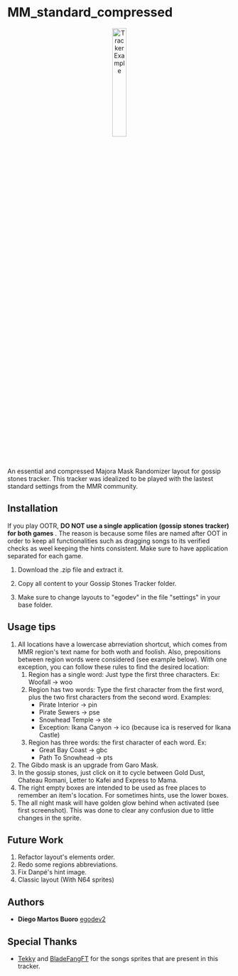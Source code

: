 # MM_standard_compressed

<p align="center">
  <img src="https://i.imgur.com/t4QMtvf.png" alt="Tracker Example" width="25%" height="25%" margin="auto"/>
</p>

An essential and compressed Majora Mask Randomizer layout for gossip stones tracker. This tracker was idealized to be played with the lastest standard settings from the MMR community.

## Installation

If you play OOTR, **DO NOT use a single application (gossip stones tracker) for both games** . The reason is because some files are named after OOT in order to keep all functionalities such as dragging songs to its verified checks as weel keeping the hints consistent. Make sure to have application separated for each game. 

1. Download the .zip file and extract it.

2. Copy all content to your Gossip Stones Tracker folder.

3. Make sure to change layouts to "egodev" in the file "settings" in your base folder.

## Usage tips

1. All locations have a lowercase abrreviation shortcut, which comes from MMR region's text name for both woth and foolish. Also, prepositions between region words were considered (see example below). With one exception, you can follow these rules to find the desired location: 
     1. Region has a single word: Just type the first three characters. Ex: Woofall -> woo
     2. Region has two words: Type the first character from the first word, plus the two first characters from the second word. Examples:
        - Pirate Interior -> pin
        - Pirate Sewers -> pse
        - Snowhead Temple -> ste
        - Exception: Ikana Canyon -> ico (because ica is reserved for Ikana Castle)
    3. Region has three words: the first character of each word. Ex: 
        - Great Bay Coast -> gbc
        - Path To Snowhead -> pts 
2. The Gibdo mask is an upgrade from Garo Mask.
3. In the gossip stones, just click on it to cycle between Gold Dust, Chateau Romani, Letter to Kafei and Express to Mama.
4. The right empty boxes are intended to be used as free places to remember an item's location. For sometimes hints, use the lower boxes.
5. The all night mask will have golden glow behind when activated (see first screenshot). This was done to clear any confusion due to little changes in the sprite.

## Future Work

1. Refactor layout's elements order.
2. Redo some regions abbreviations.
3. Fix Danpé's hint image.
4. Classic layout (With N64 sprites)

## Authors

* **Diego Martos Buoro** [egodev2](https://github.com/egodev2)

## Special Thanks

* [Tekky](https://github.com/TeknoAnonymous) and [BladeFangFT](https://github.com/BladefangFT) for the songs sprites that are present in this tracker.


